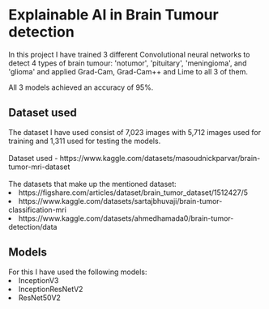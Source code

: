 <h1> Explainable AI in Brain Tumour detection </h1>
In this project I have trained 3 different Convolutional neural networks to detect 4 types of brain tumour: 'notumor', 'pituitary', 'meningioma', and 'glioma' and applied Grad-Cam, Grad-Cam++ and Lime to all 3 of them.

All 3 models achieved an accuracy of 95%.

<h2> Dataset used</h2>
The dataset I have used consist of 7,023 images with 5,712 images used for training and 1,311 used for testing the models.
<br/><br/>
Dataset used - https://www.kaggle.com/datasets/masoudnickparvar/brain-tumor-mri-dataset
<br/><br/>
The datasets that make up the mentioned dataset:
<li>https://figshare.com/articles/dataset/brain_tumor_dataset/1512427/5</li>
<li>https://www.kaggle.com/datasets/sartajbhuvaji/brain-tumor-classification-mri</li>
<li>https://www.kaggle.com/datasets/ahmedhamada0/brain-tumor-detection/data</li>

<h2>Models</h2>
For this I have used the following models:
<li>InceptionV3</li>
<li>InceptionResNetV2</li>
<li>ResNet50V2</li>

